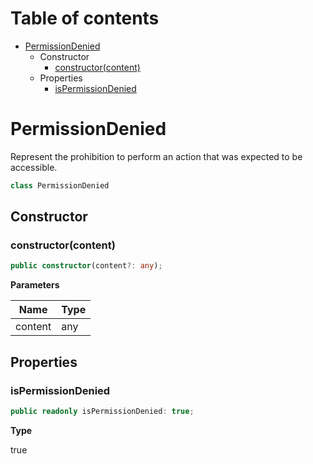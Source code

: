 # Table of contents

* [PermissionDenied][ClassDeclaration-2]
    * Constructor
        * [constructor(content)][Constructor-2]
    * Properties
        * [isPermissionDenied][PropertyDeclaration-4]

# PermissionDenied

Represent the prohibition to perform an action that was expected to be accessible.

```typescript
class PermissionDenied
```
## Constructor

### constructor(content)

```typescript
public constructor(content?: any);
```

**Parameters**

| Name    | Type |
| ------- | ---- |
| content | any  |

## Properties

### isPermissionDenied

```typescript
public readonly isPermissionDenied: true;
```

**Type**

true

[ClassDeclaration-2]: permissiondenied.md#permissiondenied
[Constructor-2]: permissiondenied.md#constructorcontent
[PropertyDeclaration-4]: permissiondenied.md#ispermissiondenied